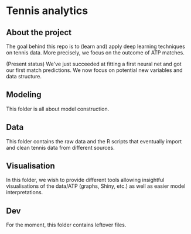 # Tennis analytics

## About the project
The goal behind this repo is to (learn and) apply deep learning techniques on tennis data. More precisely,
we focus on the outcome of ATP matches.

(Present status)
We've just succeeded at fitting a first neural net and got our first match predictions. We now focus on potential new variables and data structure.

## Modeling
This folder is all about model construction.

## Data
This folder contains the raw data and the R scripts that eventually import and clean tennis data from different sources.

## Visualisation
In this folder, we wish to provide different tools allowing insightful visualisations of the data/ATP (graphs, Shiny, etc.) as well as easier model interpretations.

## Dev
For the moment, this folder contains leftover files.
